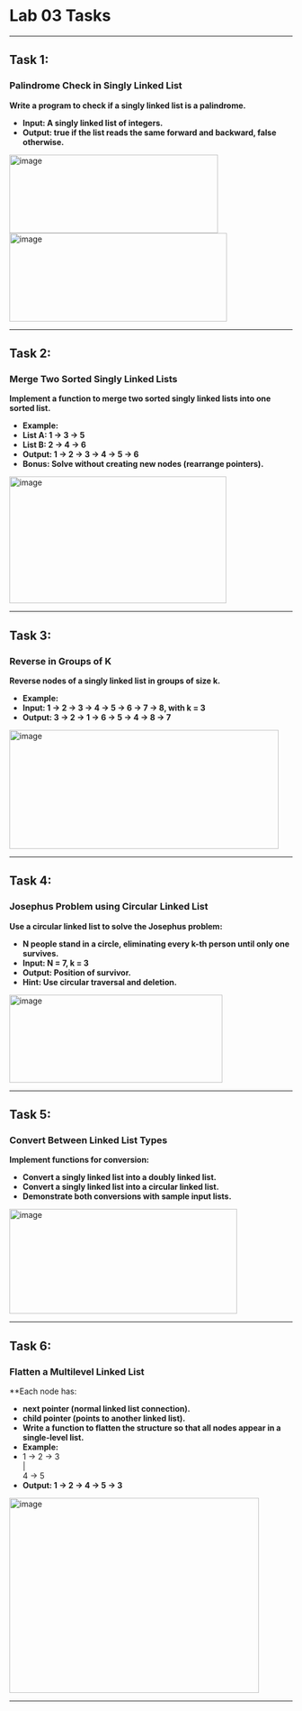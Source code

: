 # Lab 03 Tasks

---

## Task 1:

### Palindrome Check in Singly Linked List
**Write a program to check if a singly linked list is a palindrome.**
- **Input: A singly linked list of integers.**
- **Output: true if the list reads the same forward and backward, false otherwise.**

<img width="371" height="139" alt="image" src="https://github.com/user-attachments/assets/51352eb7-9ffd-4fd1-8770-4a4bac214dcc" />
<img width="387" height="157" alt="image" src="https://github.com/user-attachments/assets/a5a1fd7a-76e7-487d-92d1-9cd21ffa8d21" />

---

## Task 2:

### Merge Two Sorted Singly Linked Lists
**Implement a function to merge two sorted singly linked lists into one sorted list.**
- **Example:**
-   **List A: 1 → 3 → 5**
-   **List B: 2 → 4 → 6**
-   **Output: 1 → 2 → 3 → 4 → 5 → 6**
- **Bonus: Solve without creating new nodes (rearrange pointers).**

<img width="386" height="225" alt="image" src="https://github.com/user-attachments/assets/1dd6c02e-a935-40a2-b919-58ef83e08750" />

---

## Task 3:

### Reverse in Groups of K
**Reverse nodes of a singly linked list in groups of size k.**
- **Example:**
-  **Input: 1 → 2 → 3 → 4 → 5 → 6 → 7 → 8, with k = 3**
-  **Output: 3 → 2 → 1 → 6 → 5 → 4 → 8 → 7**

<img width="479" height="211" alt="image" src="https://github.com/user-attachments/assets/c9e4a689-413d-456e-8f59-a99372ab3de7" />

---

## Task 4:

### Josephus Problem using Circular Linked List
**Use a circular linked list to solve the Josephus problem:**
- **N people stand in a circle, eliminating every k-th person until only one survives.**
- **Input: N = 7, k = 3**
- **Output: Position of survivor.**
- **Hint: Use circular traversal and deletion.**

<img width="379" height="156" alt="image" src="https://github.com/user-attachments/assets/fcc8f534-8338-44a7-a9a0-66a55283c711" />

---

## Task 5:
### Convert Between Linked List Types
**Implement functions for conversion:**
- **Convert a singly linked list into a doubly linked list.**
- **Convert a singly linked list into a circular linked list.**
- **Demonstrate both conversions with sample input lists.**

<img width="405" height="186" alt="image" src="https://github.com/user-attachments/assets/1677a0fa-f0a3-4129-bedf-49c7fcfb75a4" />

---

## Task 6:

### Flatten a Multilevel Linked List
**Each node has:
 - **next pointer (normal linked list connection).**
 - **child pointer (points to another linked list).**
- **Write a function to flatten the structure so that all nodes appear in a single-level list.**
- **Example:**
 - 1 → 2 → 3  
       |  
       4 → 5
- **Output: 1 → 2 → 4 → 5 → 3**

<img width="444" height="346" alt="image" src="https://github.com/user-attachments/assets/56e37469-4415-4895-8e37-083a6f42a344" />

---
